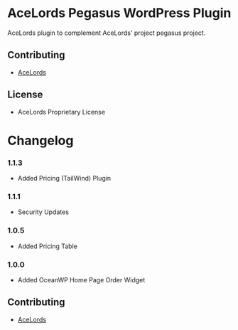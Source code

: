 # AceLords Pegasus WordPress Plugin
AceLords plugin to complement AceLords' project pegasus project.

## Contributing
- [AceLords](https://www.acelords.space)

## License
- AceLords Proprietary License

# Changelog 
### 1.1.3
* Added Pricing (TailWind) Plugin

### 1.1.1
* Security Updates

### 1.0.5
* Added Pricing Table

### 1.0.0
* Added OceanWP Home Page Order Widget

## Contributing
- [AceLords](https://acelords.space)
